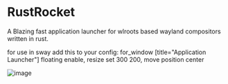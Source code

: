 # RustRocket
A Blazing fast application launcher for wlroots based wayland compositors written in rust.

for use in sway add this to your config: for_window [title="Application Launcher"] floating enable, resize set 300 200, move position center

![image](https://github.com/zeak-z/RustRocket/assets/153205102/14620980-ba99-499d-9c8e-4059edb4fd92)

